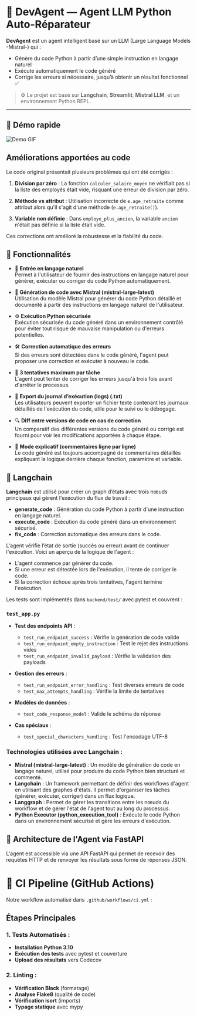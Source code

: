 # 🤖 DevAgent — Agent LLM Python Auto-Réparateur

**DevAgent** est un agent intelligent basé sur un LLM (Large Language Models -Mistral-) qui :
- Génère du code Python à partir d’une simple instruction en langage naturel
- Exécute automatiquement le code généré
- Corrige les erreurs si nécessaire, jusqu’à obtenir un résultat fonctionnel ✅

> ⚙️ Le projet est basé sur **Langchain**, **Streamlit**, **Mistral LLM**, et un environnement Python REPL.

---

## 🚀 Démo rapide
![Demo GIF](demo/agent-demo-code.gif)

## Améliorations apportées au code

Le code original présentait plusieurs problèmes qui ont été corrigés :

1. **Division par zéro** : La fonction `calculer_salaire_moyen` ne vérifiait pas si la liste des employés était vide, risquant une erreur de division par zéro.

2. **Méthode vs attribut** : Utilisation incorrecte de `e.age_retraite` comme attribut alors qu'il s'agit d'une méthode (`e.age_retraite()`).

3. **Variable non définie** : Dans `employe_plus_ancien`, la variable `ancien` n'était pas définie si la liste était vide.

Ces corrections ont amélioré la robustesse et la fiabilité du code.


## 🧠 Fonctionnalités

- 💬 **Entrée en langage naturel**  
  Permet à l'utilisateur de fournir des instructions en langage naturel pour générer, exécuter ou corriger du code Python automatiquement.

- 🤖 **Génération de code avec Mistral (mistral-large-latest)**  
  Utilisation du modèle Mistral pour générer du code Python détaillé et documenté à partir des instructions en langage naturel de l'utilisateur.

- ⚙️ **Exécution Python sécurisée**  
  Exécution sécurisée du code généré dans un environnement contrôlé pour éviter tout risque de mauvaise manipulation ou d'erreurs potentielles.

- 🛠 **Correction automatique des erreurs**  
  Si des erreurs sont détectées dans le code généré, l'agent peut proposer une correction et exécuter à nouveau le code.

- 🔁 **3 tentatives maximum par tâche**  
  L'agent peut tenter de corriger les erreurs jusqu'à trois fois avant d'arrêter le processus.

- 🧾 **Export du journal d’exécution (logs) (.txt)**  
  Les utilisateurs peuvent exporter un fichier texte contenant les journaux détaillés de l'exécution du code, utile pour le suivi ou le débogage.

- 🔍 **Diff entre versions de code en cas de correction**  
  Un comparatif des différentes versions du code généré ou corrigé est fourni pour voir les modifications apportées à chaque étape.

- 🧠 **Mode explicatif (commentaires ligne par ligne)**  
  Le code généré est toujours accompagné de commentaires détaillés expliquant la logique derrière chaque fonction, paramètre et variable.



## 🧩 Langchain

**Langchain** est utilisé pour créer un graph d’états avec trois nœuds principaux qui gèrent l'exécution du flux de travail :

- **generate_code** : Génération du code Python à partir d'une instruction en langage naturel.
- **execute_code** : Exécution du code généré dans un environnement sécurisé.
- **fix_code** : Correction automatique des erreurs dans le code.

L'agent vérifie l’état de sortie (succès ou erreur) avant de continuer l'exécution. Voici un aperçu de la logique de l'agent :

- L'agent commence par générer du code.
- Si une erreur est détectée lors de l'exécution, il tente de corriger le code.
- Si la correction échoue après trois tentatives, l'agent termine l'exécution.
 
Les tests sont implémentés dans `backend/test/` avec pytest et couvrent :

### `test_app.py`
- **Test des endpoints API** :
  - `test_run_endpoint_success` : Vérifie la génération de code valide
  - `test_run_endpoint_empty_instruction` : Test le rejet des instructions vides
  - `test_run_endpoint_invalid_payload` : Vérifie la validation des payloads

- **Gestion des erreurs** :
  - `test_run_endpoint_error_handling` : Test diverses erreurs de code
  - `test_max_attempts_handling` : Vérifie la limite de tentatives

- **Modèles de données** :
  - `test_code_response_model` : Valide le schéma de réponse

- **Cas spéciaux** :
  - `test_special_characters_handling` : Test l'encodage UTF-8
### Technologies utilisées avec Langchain :

- **Mistral (mistral-large-latest)** : Un modèle de génération de code en langage naturel, utilisé pour produire du code Python bien structuré et commenté.
- **Langchain** : Un framework permettant de définir des workflows d'agent en utilisant des graphes d'états. Il permet d'organiser les tâches (générer, exécuter, corriger) dans un flux logique.
- **Langgraph** : Permet de gérer les transitions entre les nœuds du workflow et de gérer l'état de l'agent tout au long du processus.
- **Python Executor (python_execution_tool)** : Exécute le code Python dans un environnement sécurisé et gère les erreurs d'exécution.

## 🔧 Architecture de l'Agent via FastAPI

L'agent est accessible via une API FastAPI qui permet de recevoir des requêtes HTTP et de renvoyer les résultats sous forme de réponses JSON.

# 🔄 CI Pipeline (GitHub Actions)

Notre workflow automatisé dans `.github/workflows/ci.yml` :

## Étapes Principales

### 1. Tests Automatisés :

- **Installation Python 3.10**
- **Exécution des tests** avec pytest et couverture
- **Upload des résultats** vers Codecov

### 2. Linting :

- **Vérification Black** (formatage)
- **Analyse Flake8** (qualité de code)
- **Vérification isort** (imports)
- **Typage statique** avec mypy



